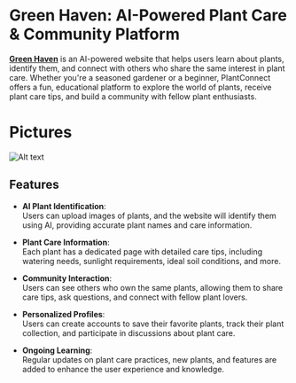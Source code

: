 # Green Haven: AI-Powered Plant Care & Community Platform

**[Green Haven](https://greenhaven1.netlify.app)** is an AI-powered website that helps users learn about plants, identify them, and connect with others who share the same interest in plant care. Whether you're a seasoned gardener or a beginner, PlantConnect offers a fun, educational platform to explore the world of plants, receive plant care tips, and build a community with fellow plant enthusiasts.

# Pictures
![Alt text]("https://github.com/mohamed-chafik/Green-Haven/blob/master/assets/images/2025-07-15_11-14.png")
## Features

- **AI Plant Identification**:  
  Users can upload images of plants, and the website will identify them using AI, providing accurate plant names and care information.

- **Plant Care Information**:  
  Each plant has a dedicated page with detailed care tips, including watering needs, sunlight requirements, ideal soil conditions, and more.

- **Community Interaction**:  
  Users can see others who own the same plants, allowing them to share care tips, ask questions, and connect with fellow plant lovers.

- **Personalized Profiles**:  
  Users can create accounts to save their favorite plants, track their plant collection, and participate in discussions about plant care.

- **Ongoing Learning**:  
  Regular updates on plant care practices, new plants, and features are added to enhance the user experience and knowledge.
